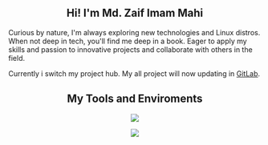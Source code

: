 <h2 align="center"> Hi! I'm Md. Zaif Imam Mahi </h2>

<p>
Curious by nature, I'm always exploring new technologies and Linux distros. When not deep in tech, you'll find me deep in a book. Eager to apply my skills and passion to innovative projects and collaborate with others in the field.
  </p>
  <p>
    Currently i switch my project hub. My all project will now updating in <a href="https://gitlab.com/mdizaif/">GitLab</a>.
  </p>


<h2 align="center"> My Tools and Enviroments </h2>
<p align="center">
  <a href="https://go-skill-icons.vercel.app/">
    <img src="https://go-skill-icons.vercel.app/api/icons?i=windows,linux,debian,ubuntu,redhat,raspberrypi,bash,py,c,cpp,yaml,git,gitlab,wordpress,ansible" />
  </a>
</p>
<p align="center">
  <a href="https://go-skill-icons.vercel.app/">
    <img src="https://go-skill-icons.vercel.app/api/icons?i=proxmox,docker,podman,kubernetes,terminal,tmux,powershell,vscode,vim,jupyter,html,tailwindcss,javascript,react" />
  </a>
</p>
